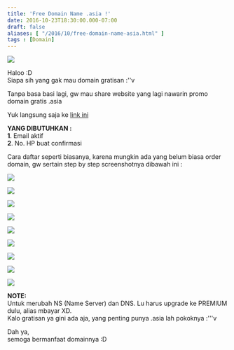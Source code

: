 ```yaml
---
title: 'Free Domain Name .asia !'
date: 2016-10-23T18:30:00.000-07:00
draft: false
aliases: [ "/2016/10/free-domain-name-asia.html" ]
tags : [Domain]
---
```


[![](https://3.bp.blogspot.com/-lsvO2evaWzk/WA1dWn_7wrI/AAAAAAAABOk/DwL59mEBecEHf-rh3y-SAeu13rOD3aKQwCLcB/s1600/DotASIA_logo_2013.png)](https://3.bp.blogspot.com/-lsvO2evaWzk/WA1dWn_7wrI/AAAAAAAABOk/DwL59mEBecEHf-rh3y-SAeu13rOD3aKQwCLcB/s1600/DotASIA_logo_2013.png)

  
Haloo :D  
Siapa sih yang gak mau domain gratisan :''v  
  
Tanpa basa basi lagi, gw mau share website yang lagi nawarin promo domain gratis .asia  
  
Yuk langsung saja ke [link ini](http://adf.ly/1f3Ia8)  
  
**YANG DIBUTUHKAN :**  
**1**. Email aktif  
**2**. No. HP buat confirmasi  
  
Cara daftar seperti biasanya, karena mungkin ada yang belum biasa order domain, gw sertain step by step screenshotnya dibawah ini :  
  

[![](https://3.bp.blogspot.com/-0KAfKEocwW8/WA1h2w4lTPI/AAAAAAAABO4/l1DyWFJzt745lfwYqe0XXuNCtz3pBlmMACLcB/s640/Selection_008.jpg)](https://3.bp.blogspot.com/-0KAfKEocwW8/WA1h2w4lTPI/AAAAAAAABO4/l1DyWFJzt745lfwYqe0XXuNCtz3pBlmMACLcB/s1600/Selection_008.jpg)

[![](https://4.bp.blogspot.com/-eomJl0rtCXs/WA1h2snC1TI/AAAAAAAABO0/OLvXSBDnwdYTS6143uDamSJtGJtoaKGcgCLcB/s640/Selection_009.jpg)](https://4.bp.blogspot.com/-eomJl0rtCXs/WA1h2snC1TI/AAAAAAAABO0/OLvXSBDnwdYTS6143uDamSJtGJtoaKGcgCLcB/s1600/Selection_009.jpg)

[![](https://3.bp.blogspot.com/-CEYdeilhH4E/WA1h2ZfKSaI/AAAAAAAABOw/wjakFIumvXo1kQIzyC2XhD_0nZmdddcFQCLcB/s640/Selection_010.jpg)](https://3.bp.blogspot.com/-CEYdeilhH4E/WA1h2ZfKSaI/AAAAAAAABOw/wjakFIumvXo1kQIzyC2XhD_0nZmdddcFQCLcB/s1600/Selection_010.jpg)

[![](https://3.bp.blogspot.com/-lXCBdI0MNOc/WA1h3SHFsjI/AAAAAAAABO8/eNzqbR8nBIEZ4MugHh19p8cDOGFVeZbvACLcB/s640/Selection_011.jpg)](https://3.bp.blogspot.com/-lXCBdI0MNOc/WA1h3SHFsjI/AAAAAAAABO8/eNzqbR8nBIEZ4MugHh19p8cDOGFVeZbvACLcB/s1600/Selection_011.jpg)

[![](https://3.bp.blogspot.com/-Eiknj9rPoJE/WA1h3z5SbuI/AAAAAAAABPA/F63mZAjlNPwTeCz9XOxIxQIKe0VLUTeGwCLcB/s640/Selection_012.jpg)](https://3.bp.blogspot.com/-Eiknj9rPoJE/WA1h3z5SbuI/AAAAAAAABPA/F63mZAjlNPwTeCz9XOxIxQIKe0VLUTeGwCLcB/s1600/Selection_012.jpg)

[![](https://2.bp.blogspot.com/-5QVVWn57zNI/WA1h4CKw9qI/AAAAAAAABPE/4ZcmXZw47iU1r24c0dIGcInBY5f1oTzQQCLcB/s640/Selection_013.jpg)](https://2.bp.blogspot.com/-5QVVWn57zNI/WA1h4CKw9qI/AAAAAAAABPE/4ZcmXZw47iU1r24c0dIGcInBY5f1oTzQQCLcB/s1600/Selection_013.jpg)

[![](https://3.bp.blogspot.com/-kTvITD2ky7E/WA1h4u0JQmI/AAAAAAAABPI/OhfAbMhlm44bb2lUdDd0CuXotiCOHtvZgCLcB/s640/Selection_014.jpg)](https://3.bp.blogspot.com/-kTvITD2ky7E/WA1h4u0JQmI/AAAAAAAABPI/OhfAbMhlm44bb2lUdDd0CuXotiCOHtvZgCLcB/s1600/Selection_014.jpg)

[![](https://2.bp.blogspot.com/-vxRMSqTnLo0/WA1h5oNIVOI/AAAAAAAABPM/kxsNTeOSPLQVrx12553fuP1NYVCNoedlQCLcB/s640/Selection_015.jpg)](https://2.bp.blogspot.com/-vxRMSqTnLo0/WA1h5oNIVOI/AAAAAAAABPM/kxsNTeOSPLQVrx12553fuP1NYVCNoedlQCLcB/s1600/Selection_015.jpg)

[![](https://3.bp.blogspot.com/-BQZw5Ihe_KY/WA1h5gy7z9I/AAAAAAAABPQ/gl3tGo3CnmIX18P_4sDdEEaWNkONNM2lgCEw/s640/Selection_016.jpg)](https://3.bp.blogspot.com/-BQZw5Ihe_KY/WA1h5gy7z9I/AAAAAAAABPQ/gl3tGo3CnmIX18P_4sDdEEaWNkONNM2lgCEw/s1600/Selection_016.jpg)

  
**NOTE:**  
Untuk merubah NS (Name Server) dan DNS. Lu harus upgrade ke PREMIUM dulu, alias mbayar XD.  
Kalo gratisan ya gini ada aja, yang penting punya .asia lah pokoknya :'''v  
  
Dah ya,  
semoga bermanfaat domainnya :D